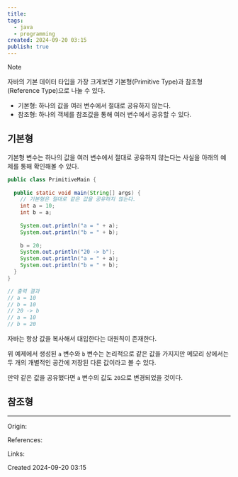 ```yaml
---
title: 
tags:
  - java
  - programming
created: 2024-09-20 03:15
publish: true
---
```

> [!note]
> 자바의 기본 데이터 타입을 가장 크게보면 기본형(Primitive Type)과 참조형(Reference Type)으로 나눌 수 있다.
> - 기본형: 하나의 값을 여러 변수에서 절대로 공유하지 않는다.
> - 참조형: 하나의 객체를 참조값을 통해 여러 변수에서 공유할 수 있다.

## 기본형
기본형 변수는 하나의 값을 여러 변수에서 절대로 공유하지 않는다는 사실을 아래의 예제를 통해 확인해볼 수 있다.

```java
public class PrimitiveMain {  
  
  public static void main(String[] args) {  
    // 기본형은 절대로 같은 값을 공유하지 않는다.  
    int a = 10;  
    int b = a;  
  
    System.out.println("a = " + a);  
    System.out.println("b = " + b);  
  
    b = 20;  
    System.out.println("20 -> b");  
    System.out.println("a = " + a);  
    System.out.println("b = " + b);  
  }  
}

// 출력 결과
// a = 10
// b = 10
// 20 -> b
// a = 10
// b = 20
```

자바는 항상 값을 복사해서 대입한다는 대원칙이 존재한다.

위 예제에서 생성된 `a` 변수와 `b` 변수는 논리적으로 같은 값을 가지지만 메모리 상에서는 두 개의 개별적인 공간에 저장된 다른 값이라고 볼 수 있다.

만약 같은 값을 공유했다면 `a` 변수의 값도 `20`으로 변경되었을 것이다.

## 참조형


---
Origin: 

References: 

Links: 

Created 2024-09-20 03:15